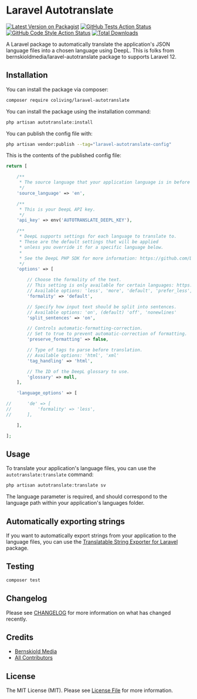 # Laravel Autotranslate

[![Latest Version on Packagist](https://img.shields.io/packagist/v/coliving/laravel-autotranslate.svg?style=flat-square)](https://packagist.org/packages/coliving/laravel-autotranslate)
[![GitHub Tests Action Status](https://img.shields.io/github/actions/workflow/status/coliving/laravel-autotranslate/run-tests.yml?branch=main&label=tests&style=flat-square)](https://github.com/coliving/laravel-autotranslate/actions?query=workflow%3Arun-tests+branch%3Amain)
[![GitHub Code Style Action Status](https://img.shields.io/github/actions/workflow/status/coliving/laravel-autotranslate/fix-php-code-style-issues.yml?branch=main&label=code%20style&style=flat-square)](https://github.com/coliving/laravel-autotranslate/actions?query=workflow%3A"Fix+PHP+code+style+issues"+branch%3Amain)
[![Total Downloads](https://img.shields.io/packagist/dt/coliving/laravel-autotranslate.svg?style=flat-square)](https://packagist.org/packages/coliving/laravel-autotranslate)

A Laravel package to automatically translate the application's JSON language files into a chosen language using DeepL. This is folks from bernskioldmedia/laravel-autotranslate package to supports Laravel 12.

## Installation

You can install the package via composer:

```bash
composer require coliving/laravel-autotranslate
```

You can install the package using the installation command:

```bash
php artisan autotranslate:install
```

You can publish the config file with:

```bash
php artisan vendor:publish --tag="laravel-autotranslate-config"
```

This is the contents of the published config file:

```php
return [

    /**
     * The source language that your application language is in before translation.
     */
    'source_language' => 'en',

    /**
     * This is your DeepL API key.
     */
    'api_key' => env('AUTOTRANSLATE_DEEPL_KEY'),

    /**
     * DeepL supports settings for each language to translate to.
     * These are the default settings that will be applied
     * unless you override it for a specific language below.
     *
     * See the DeepL PHP SDK for more information: https://github.com/DeepLcom/deepl-php
     */
    'options' => [

        // Choose the formality of the text.
        // This setting is only available for certain languages: https://github.com/DeepLcom/deepl-php#listing-available-languages
        // Available options: 'less', 'more', 'default', 'prefer_less', 'prefer_more'
        'formality' => 'default',

        // Specify how input text should be split into sentences.
        // Available options: 'on', (default) 'off', 'nonewlines'
        'split_sentences' => 'on',

        // Controls automatic-formatting-correction.
        // Set to true to prevent automatic-correction of formatting.
        'preserve_formatting' => false,

        // Type of tags to parse before translation.
        // Available options: 'html', 'xml'
        'tag_handling' => 'html',

        // The ID of the DeepL glossary to use.
        'glossary' => null,
    ],

    'language_options' => [

//      'de' => [
//          'formality' => 'less',
//      ],

    ],

];
```

## Usage

To translate your application's language files, you can use the `autotranslate:translate` command:

```bash
php artisan autotranslate:translate sv
```

The language parameter is required, and should correspond to the language path within your application's languages
folder.

## Automatically exporting strings

If you want to automatically export strings from your application to the language files, you can use
the [Translatable String Exporter for Laravel](https://github.com/kkomelin/laravel-translatable-string-exporter)
package.

## Testing

```bash
composer test
```

## Changelog

Please see [CHANGELOG](CHANGELOG.md) for more information on what has changed recently.

## Credits

- [Bernskiold Media](https://github.com/bernskioldmedia)
- [All Contributors](../../contributors)

## License

The MIT License (MIT). Please see [License File](LICENSE.md) for more information.
